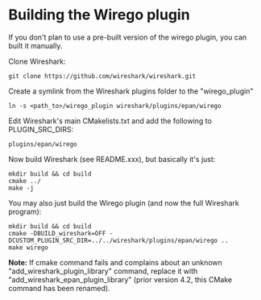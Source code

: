 # Building the Wirego plugin

If you don't plan to use a pre-built version of the wirego plugin, you can built it manually.

Clone Wireshark:

    git clone https://github.com/wireshark/wireshark.git

Create a symlink from the Wireshark plugins folder to the "wirego_plugin"

    ln -s <path_to>/wirego_plugin wireshark/plugins/epan/wirego

Edit Wireshark's main CMakelists.txt and add the following to PLUGIN_SRC_DIRS:

    plugins/epan/wirego

Now build Wireshark (see README.xxx), but basically it's just:

    mkdir build && cd build
    cmake ../
    make -j

You may also just build the Wirego plugin (and now the full Wireshark program):

    mkdir build && cd build
    cmake -DBUILD_wireshark=OFF -DCUSTOM_PLUGIN_SRC_DIR=../../wireshark/plugins/epan/wirego ..
    make wirego

__Note:__ If cmake command fails and complains about an unknown "add_wireshark_plugin_library" command, replace it with "add_wireshark_epan_plugin_library" (prior version 4.2, this CMake command has been renamed).